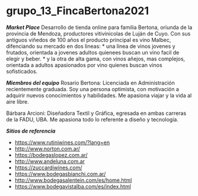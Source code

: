 # grupo_13_FincaBertona2021

***Market Place***
Desarrollo de tienda online para familia Bertona, oriunda de la provincia de Mendoza, productores vitivinicolas de Luján de Cuyo.
Con sus antiguos viñedos de 100 años el producto principal es vino Malbec, difenciando su mercado en dos lineas:
    * una linea de vinos jovenes y frutados, orientada a jovenes adultos quienees buscan un vino facil de elegir y beber.
    * y la otra de alta gama, con vinos añejos, mas complejos, orientada a adultos apasionados por vino quienes buscan vinos sofisticados.

***Miembros del equipo***
Rosario Bertona: Licenciada en Administración recientemente graduada. Soy una persona optimista, con motivación a adquirir nuevos conocimientos y habilidades. Me apasiona viajar y la vida al aire libre. 

Bárbara Arcioni: Diseñadora Textil y Gráfica, egresada en ambas carreras de la FADU, UBA. Me apasiona todo lo referente a diseño y tecnología.


***Sitios de referencia***
* https://www.rutiniwines.com/?lang=en
* http://www.norton.com.ar/
* https://bodegaslopez.com.ar/
* http://www.andeluna.com.ar
* https://zuccardiwines.com/
* https://www.bodegasbianchi.com.ar/
* http://www.bodegasalentein.com/es/home.html
* https://www.bodegavistalba.com/es/index.html
